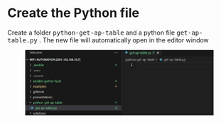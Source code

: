 # Create the Python file

Create a folder <kbd>python-get-ap-table</kbd> and a python file <kbd>get-ap-table.py</kbd>
. The new file will automatically open in the editor window

<figure><img src="../../.gitbook/assets/image (6) (1) (1).png" alt=""><figcaption></figcaption></figure>
